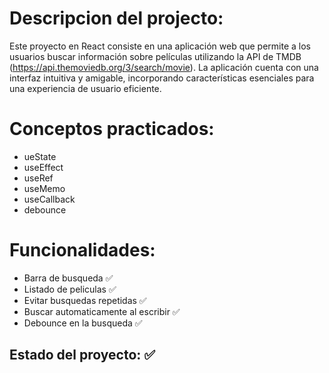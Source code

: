 # Descripcion del projecto:
Este proyecto en React consiste en una aplicación web que permite a los usuarios buscar información sobre películas utilizando la API de TMDB (https://api.themoviedb.org/3/search/movie). La aplicación cuenta con una interfaz intuitiva y amigable, incorporando características esenciales para una experiencia de usuario eficiente.

# Conceptos practicados:
- ueState
- useEffect
- useRef
- useMemo
- useCallback
- debounce

# Funcionalidades:
- Barra de busqueda ✅
- Listado de peliculas ✅
- Evitar busquedas repetidas ✅
- Buscar automaticamente al escribir ✅
- Debounce en la busqueda ✅

## Estado del proyecto: ✅

